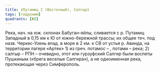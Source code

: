 ```yaml
---
title: ⦗Путамиц I (Восточный), Салгыр⦘
tags: [гидроним]
quadrants: [Ж8]
---
```


Река, нач. на юж. склонах Бабуган-яйлы, сливается с р. Путамиц Западный в 0,15
км к Ю от южно-бережной трассы; их общее теч. под назв. Черкес-Узень впад. в
море в 2 км. к СВ от устья р. Авинда, на территории лагеря «Артек» 1) из греч.
потамос – , потами – река; 2) салгыр – РПН – очевидно, этот или гурзуфский
Салгир были воспеты Пушкиным («брега веселые Салгира»), а не одноименная река,
протекающая через Симферополь.

